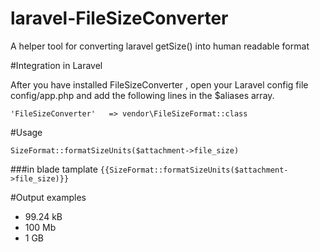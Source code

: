 # laravel-FileSizeConverter
A helper tool for converting laravel getSize() into human readable format

#Integration in Laravel

After you have installed FileSizeConverter , open your Laravel config file config/app.php and add the following lines in the $aliases array.

`'FileSizeConverter'   => vendor\FileSizeFormat::class`

#Usage

`SizeFormat::formatSizeUnits($attachment->file_size)`

###in blade tamplate
`{{SizeFormat::formatSizeUnits($attachment->file_size)}}`

#Output examples
* 99.24 kB
* 100 Mb
* 1 GB

